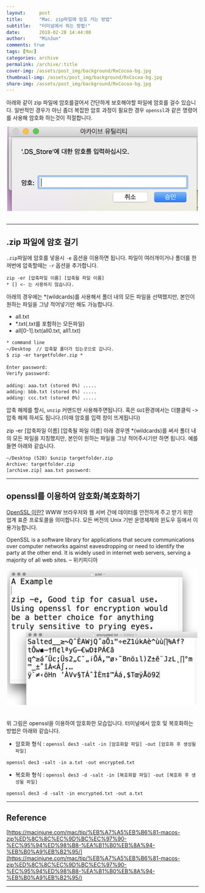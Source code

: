 ```yaml
---
layout:     post
title:      "Mac. zip파일에 암호 거는 방법"
subtitle:   "터미널에서 하는 방법!"
date:       2018-02-28 14:44:00
author:     "MinJun"
comments: true 
tags: [Mac]
categories: archive
permalink: /archive/:title
cover-img: /assets/post_img/background/RxCocoa-bg.jpg
thumbnail-img: /assets/post_img/background/RxCocoa-bg.jpg
share-img: /assets/post_img/background/RxCocoa-bg.jpg
---
```


아래와 같이 zip 파일에 암호를걸어서 간단하게 보호해야할 파일에 암호를 걸수 있습니다. 일반적인 경우가 아닌 좀더 복잡한 암호 과정이 필요한 경우 `openssl`과 같은 명령어를 사용해 암호화 하는것이 적절합니다. <br>

<center><img src="/assets/post_img/posts/password_Zip.png" width="500"></center> <br> 

---

## .zip 파일에 암호 걸기 

`.zip`파일에 암호를 넣을시 `-e` 옵션을 이용하면 됩니다. 파일이 여러개이거나 폴더를 한꺼번에 압축할때는 `-r` 옵션을 추가합니다.

```
zip -er [압축파일 이름] [압축될 파일 이름]
* [] <- 는 사용하지 않습니다. 
```

아래의 경우에는 *(wildcards)를 사용해서 폴더 내의 모든 파일을 선택했지만, 본인이 원하는 파일을 그냥 적어넣기만 해도 가능합니다. 

- all.txt
- *.txt(.txt를 포함하는 모든파일)
- all[0-1].txt(all0.txt, all1.txt)

```vi
* command line
~/Desktop  // 압축할 폴더가 있는곳으로 갑니다.
$ zip -er targetfolder.zip *

Enter password:
Verify password:

adding: aaa.txt (stored 0%) .....
adding: bbb.txt (stored 0%) .....
adding: ccc.txt (stored 0%) .....
```

압축 해제를 할시, `unzip` 커맨드만 사용해주면됩니다. 혹은 `GUI`환경에서는 더블클릭 -> 압축 해제 하셔도 됩니다.(이때 암호를 입력 창이 뜨게됩니다)

zip -er [압축파일 이름] [압축될 파일 이름]
아래 경우엔 *(wildcards)를 써서 폴더 내의 모든 파일을 지칭했지만, 본인이 원하는 파일을 그냥 적어주시기만 하면 됩니다. 예를 들면 아래와 같습니다.

```vi
~/Desktop (528) $unzip targetfolder.zip
Archive: targetfolder.zip
[archive.zip] aaa.txt password:
```

---

## openssl를 이용하여 암호화/복호화하기

[OpenSSL 이란?](https://en.wikipedia.org/wiki/OpenSSL) WWW 브라우저와 웹 서버 간에 데이터를 안전하게 주고 받기 위한 업계 표준 프로토콜을 의미합니다. 모든 버전의 Unix 기반 운영체제와 윈도우 등에서 이용가능합니다. <br>

OpenSSL is a software library for applications that secure communications over computer networks against eavesdropping or need to identify the party at the other end. It is widely used in internet web servers, serving a majority of all web sites. – 위키피디아 <br>

<center><img src="/assets/post_img/posts/password_Zip-1.png" width="500"></center> <br> 

위 그림은 openssl을 이용하여 암호화한 모습입니다. 터미널에서 암호 및 복호화하는 방법은 아래와 같습니다.

* 암호화 형식 : `openssl des3 -salt -in [암호화할 파일] -out [암호화 후 생성될 파일]`

```vi
openssl des3 -salt -in a.txt -out encrypted.txt
```

* 복호화 형식 : `openssl des3 -d -salt -in [복호화할 파일] -out [복호화 후 생성될 파일]`

```vi
openssl des3 -d -salt -in encrypted.txt -out a.txt
```

---

## Reference 

[https://macinjune.com/mac/tip/%EB%A7%A5%EB%B6%81-macos-zip%ED%8C%8C%EC%9D%BC%EC%97%90-%EC%95%94%ED%98%B8-%EA%B1%B0%EB%8A%94-%EB%B0%A9%EB%B2%95/](https://macinjune.com/mac/tip/%EB%A7%A5%EB%B6%81-macos-zip%ED%8C%8C%EC%9D%BC%EC%97%90-%EC%95%94%ED%98%B8-%EA%B1%B0%EB%8A%94-%EB%B0%A9%EB%B2%95/)

---










